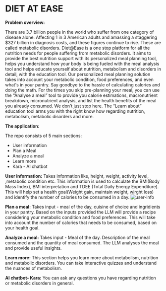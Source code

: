 # DIET AT EASE

 **Problem overview:**

There are 3.7 billion people in the world who suffer from one category of disease alone. Affecting 1 in 3 American adults and amassing a staggering $327 billion in diagnosis costs, and these figures continue to rise. 
These are called metabolic disorders. 
Diet@Ease is a one stop platform for all the nutrition needs for people suffering from metabolic disorders.
It aims to provide the best nutrition support with its personalized meal planning tool, helps you understand how your body is being fueled with the meal analysis tool and helps educate yourself about nutrition, metabolism and disorders in detail, with the education tool.
Our personalized meal planning solution takes into account your metabolic condition, food preferences, and even what's in your pantry. Say goodbye to the hassle of calculating calories and doing the math.
For the times you skip pre-planning your meal, you can use the “Analyse a meal” tool to provide you calorie estimations, macronutrient breakdown, micronutrient analysis, and list the health benefits of the meal you already consumed. We don’t just stop here. The “Learn about” education tool arms you with the right know how regarding nutrition, metabolism, metabolic disorders and more.

**The application:**

The repo consists of 5 main sections:
* User information
* Plan a Meal
* Analyze a meal
* Learn more
* Kara - AI chatbot

**User information:** Takes information like, height, weight, activity level, ,metabolic condition etc. This information is used to calculate the BMI(Body Mass Index), BMI interpretation and TDEE (Total Daily Energy Expenditure). This will help set a health goal(Weight gain, maintain weight, wirght loss) and identify the number of calories to be consumed in a day.
![user-info](https://github.com/aishwarya-kumar/nutri_coach_llm/assets/52045719/9222fe95-cf48-4f4a-9bd2-17775fa3191f)

**Plan a meal:** Takes input - meal of the day, cuisine of choice and ingridients in your pantry. Based on the inputs provided the LLM will provide a recipe considering your metabolic condition and food preferences. This will take into account the number of calories that needs to be consumed, based on your health goal.


**Analyze a meal:** Takes input - Meal of the day. Description of the meal consumed and the quantity of meal consumed. The LLM analyses the meal and provide useful insights. 

**Learn more:** This section helps you learn more about metabolism, nutrition and metabolic disorders. You can take interactive quizzes and understand the nuances of metabolism. 

**AI chatbot- Kara:** You can ask any questions you have regarding nutrition or metabolic disorders in general.

